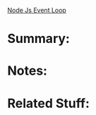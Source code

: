 [Node Js Event Loop](https://nodejs.org/en/docs/guides/event-loop-timers-and-nexttick/)

# Summary:
# Notes:
# Related Stuff: